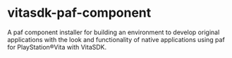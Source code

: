 # vitasdk-paf-component
A paf component installer for building an environment to develop original applications with the look and functionality of native applications using paf for PlayStation®Vita with VitaSDK.
